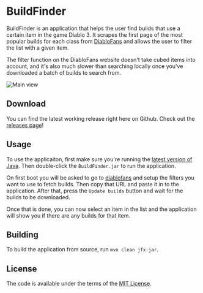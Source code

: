 # BuildFinder

BuildFinder is an application that helps the user find builds that use a certain item in the game Diablo 3. It scrapes the first page of the most popular builds for each class from [DiabloFans](http://www.diablofans.com/builds) and allows the user to filter the list with a given item.

The filter function on the DiabloFans website doesn't take cubed items into account, and it's also much slower than searching locally once you've downloaded a batch of builds to search from.

![Main view](http://i.imgur.com/oJRrpIG.png)

## Download

You can find the latest working release right here on Github. Check out the [releases page](https://github.com/sidola/BuildFinder/releases)!

## Usage

To use the applicaiton, first make sure you're running the [latest version of Java](https://java.com/en/download/). Then double-click the `BuildFinder.jar` to run the application.

On first boot you will be asked to go to [diablofans](http://www.diablofans.com/builds) and setup the filters you want to use to fetch builds. Then copy that URL and paste it in to the application. After that, press the `Update builds` button and wait for the builds to be downloaded.

Once that is done, you can now select an item in the list and the application will show you if there are any builds for that item.

## Building

To build the application from source, run `mvn clean jfx:jar`.

## License

The code is available under the terms of the [MIT License](http://opensource.org/licenses/MIT).
